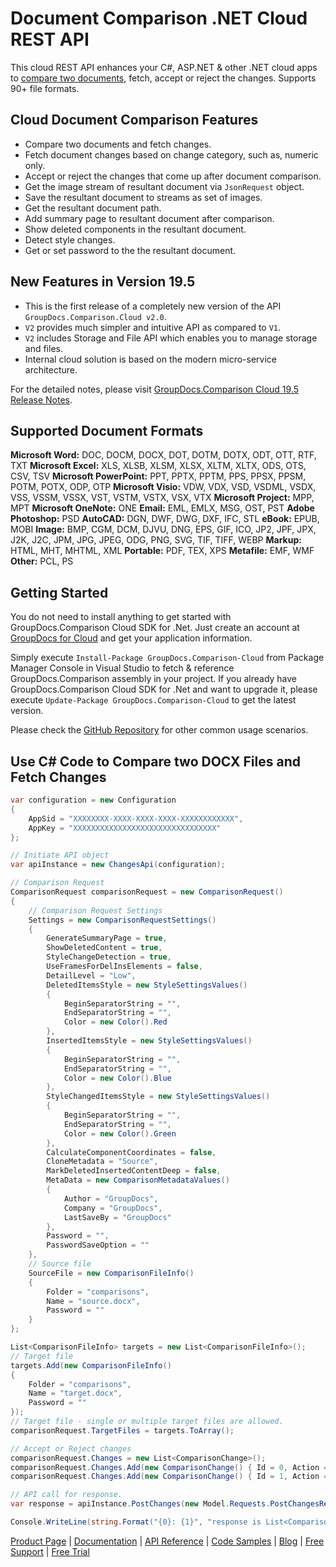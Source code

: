 # Document Comparison .NET Cloud REST API

This cloud REST API enhances your C#, ASP.NET & other .NET cloud apps to [compare two documents](https://products.groupdocs.cloud/comparison/net), fetch, accept or reject the changes. Supports 90+ file formats.

## Cloud Document Comparison Features

- Compare two documents and fetch changes.
- Fetch document changes based on change category, such as, numeric only.
- Accept or reject the changes that come up after document comparison.
- Get the image stream of resultant document via `JsonRequest` object.
- Save the resultant document to streams as set of images.
- Get the resultant document path.
- Add summary page to resultant document after comparison.
- Show deleted components in the resultant document.
- Detect style changes.
- Get or set password to the the resultant document.

## New Features in Version 19.5

- This is the first release of a completely new version of the API `GroupDocs.Comparison.Cloud v2.0`.
- `V2` provides much simpler and intuitive API as compared to `V1`.
- `V2` includes Storage and File API which enables you to manage storage and files.
- Internal cloud solution is based on the modern micro-service architecture.

For the detailed notes, please visit [GroupDocs.Comparison Cloud 19.5 Release Notes](https://wiki.groupdocs.cloud/comparisoncloud/release-notes/2019/groupdocs-comparison-cloud-19-5-release-notes/).

## Supported Document Formats

**Microsoft Word:** DOC, DOCM, DOCX, DOT, DOTM, DOTX, ODT, OTT, RTF, TXT
**Microsoft Excel:** XLS, XLSB, XLSM, XLSX, XLTM, XLTX, ODS, OTS, CSV, TSV
**Microsoft PowerPoint:** PPT, PPTX, PPTM, PPS, PPSX, PPSM, POTM, POTX, ODP, OTP
**Microsoft Visio:** VDW, VDX, VSD, VSDML, VSDX, VSS, VSSM, VSSX, VST, VSTM, VSTX, VSX, VTX
**Microsoft Project:** MPP, MPT
**Microsoft OneNote:** ONE
**Email:** EML, EMLX, MSG, OST, PST
**Adobe Photoshop:** PSD
**AutoCAD:** DGN, DWF, DWG, DXF, IFC, STL
**eBook:** EPUB, MOBI
**Image:** BMP, CGM, DCM, DJVU, DNG, EPS, GIF, ICO, JP2, JPF, JPX, J2K, J2C, JPM, JPG, JPEG, ODG, PNG, SVG, TIF, TIFF, WEBP
**Markup:** HTML, MHT, MHTML, XML
**Portable:** PDF, TEX, XPS
**Metafile:** EMF, WMF
**Other:** PCL, PS

## Getting Started

You do not need to install anything to get started with GroupDocs.Comparison Cloud SDK for .Net. Just create an account at [GroupDocs for Cloud](https://dashboard.groupdocs.cloud/#/apps) and get your application information.

Simply execute `Install-Package GroupDocs.Comparison-Cloud` from Package Manager Console in Visual Studio to fetch & reference GroupDocs.Comparison assembly in your project. If you already have GroupDocs.Comparison Cloud SDK for .Net and want to upgrade it, please execute `Update-Package GroupDocs.Comparison-Cloud` to get the latest version.

Please check the [GitHub Repository](https://github.com/groupdocs-comparison-cloud/groupdocs-comparison-cloud-dotnet) for other common usage scenarios.

## Use C# Code to Compare two DOCX Files and Fetch Changes

```csharp
var configuration = new Configuration
{
    AppSid = "XXXXXXXX-XXXX-XXXX-XXXX-XXXXXXXXXXXX",
    AppKey = "XXXXXXXXXXXXXXXXXXXXXXXXXXXXXXXX"
};

// Initiate API object
var apiInstance = new ChangesApi(configuration);

// Comparison Request
ComparisonRequest comparisonRequest = new ComparisonRequest()
{
    // Comparison Request Settings
    Settings = new ComparisonRequestSettings()
    {
        GenerateSummaryPage = true,
        ShowDeletedContent = true,
        StyleChangeDetection = true,
        UseFramesForDelInsElements = false,
        DetailLevel = "Low",
        DeletedItemsStyle = new StyleSettingsValues()
        {
            BeginSeparatorString = "",
            EndSeparatorString = "",
            Color = new Color().Red
        },
        InsertedItemsStyle = new StyleSettingsValues()
        {
            BeginSeparatorString = "",
            EndSeparatorString = "",
            Color = new Color().Blue
        },
        StyleChangedItemsStyle = new StyleSettingsValues()
        {
            BeginSeparatorString = "",
            EndSeparatorString = "",
            Color = new Color().Green
        },
        CalculateComponentCoordinates = false,
        CloneMetadata = "Source",
        MarkDeletedInsertedContentDeep = false,
        MetaData = new ComparisonMetadataValues()
        {
            Author = "GroupDocs",
            Company = "GroupDocs",
            LastSaveBy = "GroupDocs"
        },
        Password = "",
        PasswordSaveOption = ""
    },
    // Source file
    SourceFile = new ComparisonFileInfo()
    {
        Folder = "comparisons",
        Name = "source.docx",
        Password = ""
    }
};

List<ComparisonFileInfo> targets = new List<ComparisonFileInfo>();
// Target file
targets.Add(new ComparisonFileInfo()
{
    Folder = "comparisons",
    Name = "target.docx",
    Password = ""
});
// Target file - single or multiple target files are allowed.
comparisonRequest.TargetFiles = targets.ToArray();

// Accept or Reject changes
comparisonRequest.Changes = new List<ComparisonChange>();
comparisonRequest.Changes.Add(new ComparisonChange() { Id = 0, Action = "Accept" });
comparisonRequest.Changes.Add(new ComparisonChange() { Id = 1, Action = "Reject" });

// API call for response.
var response = apiInstance.PostChanges(new Model.Requests.PostChangesRequest() { Request = comparisonRequest });

Console.WriteLine(string.Format("{0}: {1}", "response is List<ComparisonChange>", response.Count.ToString()));
```

[Product Page](https://products.groupdocs.cloud/comparison/net) | [Documentation](https://wiki.groupdocs.cloud/comparisoncloud/) | [API Reference](https://apireference.groupdocs.cloud/comparison/) | [Code Samples](https://github.com/groupdocs-comparison-cloud/groupdocs-comparison-cloud-dotnet) | [Blog](https://blog.groupdocs.cloud/category/comparison/) | [Free Support](https://forum.groupdocs.cloud/c/comparison) | [Free Trial](https://dashboard.groupdocs.cloud/#/apps)
